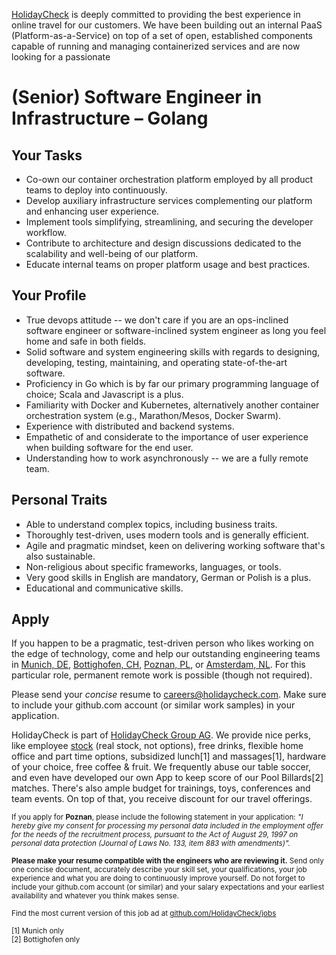 [HolidayCheck](http://www.holidaycheck.de/) is deeply committed to providing the best experience in online travel for our customers. We have been building out an internal PaaS (Platform-as-a-Service) on top of a set of open, established components capable of running and managing containerized services and are now looking for a passionate

# (Senior) Software Engineer in Infrastructure – Golang

## Your Tasks

- Co-own our container orchestration platform employed by all product teams to deploy into continuously.
- Develop auxiliary infrastructure services complementing our platform and enhancing user experience.
- Implement tools simplifying, streamlining, and securing the developer workflow.
- Contribute to architecture and design discussions dedicated to the scalability and well-being of our platform.
- Educate internal teams on proper platform usage and best practices.

## Your Profile
- True devops attitude -- we don't care if you are an ops-inclined software engineer or software-inclined system engineer as long you feel home and safe in both fields.
- Solid software and system engineering skills with regards to designing, developing, testing, maintaining, and operating state-of-the-art software.
- Proficiency in Go which is by far our primary programming language of choice; Scala and Javascript is a plus.
- Familiarity with Docker and Kubernetes, alternatively another container orchestration system (e.g., Marathon/Mesos, Docker Swarm).
- Experience with distributed and backend systems.
- Empathetic of and considerate to the importance of user experience when building software for the end user.
- Understanding how to work asynchronously -- we are a fully remote team.

## Personal Traits
- Able to understand complex topics, including business traits.
- Thoroughly test-driven, uses modern tools and is generally efficient.
- Agile and pragmatic mindset, keen on delivering working software that's also sustainable.
- Non-religious about specific frameworks, languages, or tools.
- Very good skills in English are mandatory, German or Polish is a plus.
- Educational and communicative skills.

## Apply

If you happen to be a pragmatic, test-driven person who likes working on the edge of technology, come and help our outstanding engineering teams in [Munich, DE](https://goo.gl/maps/2KKGh), [Bottighofen, CH](https://goo.gl/maps/X7bZ3), [Poznan, PL](https://goo.gl/maps/AiHKJ), or [Amsterdam, NL](https://goo.gl/maps/AJHpM3yYUzL2). For this particular role, permanent remote work is possible (though not required).

Please send your *concise* resume to [careers@holidaycheck.com](mailto:careers@holidaycheck.com). Make sure to include your github.com account (or similar work samples) in your application.

HolidayCheck is part of [HolidayCheck Group AG](https://www.holidaycheckgroup.com/). We provide nice perks, like employee [stock](https://www.google.com/finance?q=ETR:HOC) (real stock, not options), free drinks, flexible home office and part time options, subsidized lunch[1] and massages[1], hardware of your choice, free coffee & fruit. We frequently abuse our table soccer, and even have developed our own App to keep score of our Pool Billards[2] matches. There's also ample budget for trainings, toys, conferences and team events. On top of that, you receive discount for our travel offerings.

<sub>If you apply for **Poznan**, please include the following statement in your application: *"I hereby give my consent for processing my personal data included in the employment offer for the needs of the recruitment process, pursuant to the Act of August 29, 1997 on personal data protection (Journal of Laws No. 133, item 883 with amendments)".*</sub>


<sub>**Please make your resume compatible with the engineers who are reviewing it.** Send only one concise document, accurately describe your skill set, your qualifications, your job experience and what you are doing to continuously improve yourself. Do not forget to include your github.com account (or similar) and your salary expectations and your earliest availability and whatever you think makes sense.</sub>


<sub>Find the most current version of this job ad at [github.com/HolidayCheck/jobs](github.com/HolidayCheck/jobs)</sub>

<sub>
[1] Munich only<br/>
[2] Bottighofen only
</sub>
